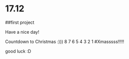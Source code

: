# 17.12
##first project


Have a nice day!

Countdown to Christmas :)))
8
7
6
5
4
3
2
1
#Xmasssss!!!!!

good luck :D


